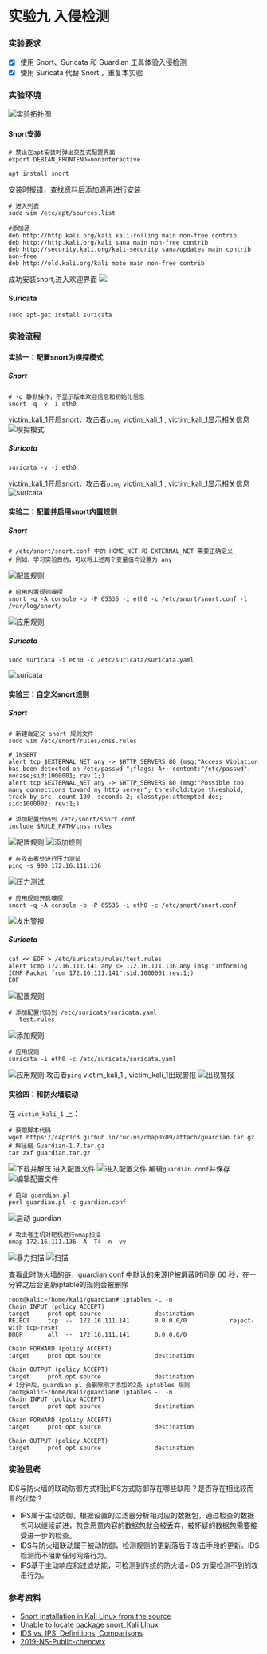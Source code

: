 # 实验九 入侵检测
### 实验要求
- [x] 使用 Snort、Suricata 和 Guardian 工具体验入侵检测
- [x] 使用 Suricata 代替 Snort ，重复本实验
### 实验环境
![实验拓扑图](./img/0%20%E6%8B%93%E6%89%91%E5%9B%BE.jpg)
#### Snort安装
```
# 禁止在apt安装时弹出交互式配置界面
export DEBIAN_FRONTEND=noninteractive

apt install snort
```
安装时报错，查找资料后添加源再进行安装
```
# 进入列表
sudo vim /etc/apt/sources.list

#添加源
deb http://http.kali.org/kali kali-rolling main non-free contrib
deb http://http.kali.org/kali sana main non-free contrib
deb http://security.kali.org/kali-security sana/updates main contrib non-free
deb http://old.kali.org/kali moto main non-free contrib
```
成功安装snort,进入欢迎界面
![](./img/1%20%E5%AE%89%E8%A3%85snort%E6%88%90%E5%8A%9F.png)
#### Suricata
```
sudo apt-get install suricata
```
### 实验流程
#### 实验一：配置snort为嗅探模式
##### Snort
```
# -q 静默操作，不显示版本欢迎信息和初始化信息
snort -q -v -i eth0
```
victim_kali_1开启snort，攻击者`ping` victim_kali_1 , victim_kali_1显示相关信息
![嗅探模式](./img/2%20%E5%97%85%E6%8E%A2.png)
##### Suricata
```
suricata -v -i eth0
```
victim_kali_1开启snort，攻击者`ping` victim_kali_1 , victim_kali_1显示相关信息
![suricata](./img/3%20suricata.png)
#### 实验二：配置并启用snort内置规则
##### Snort
```
# /etc/snort/snort.conf 中的 HOME_NET 和 EXTERNAL_NET 需要正确定义
# 例如，学习实验目的，可以将上述两个变量值均设置为 any

```
![配置规则](./img/4%20%E9%85%8D%E7%BD%AE%E7%8E%AF%E5%A2%83.png)
```
# 启用内置规则嗅探
snort -q -A console -b -P 65535 -i eth0 -c /etc/snort/snort.conf -l /var/log/snort/
```
![应用规则](./img/9%20%E5%86%85%E7%BD%AE%E8%A7%84%E5%88%99%E5%97%85%E6%8E%A2.png)
##### Suricata
```
sudo suricata -i eth0 -c /etc/suricata/suricata.yaml
```
![suricata](./img/5%20suricata.png)
#### 实验三：自定义snort规则
##### Snort
```
# 新建自定义 snort 规则文件
sudo vim /etc/snort/rules/cnss.rules

# INSERT
alert tcp $EXTERNAL_NET any -> $HTTP_SERVERS 80 (msg:"Access Violation has been detected on /etc/passwd ";flags: A+; content:"/etc/passwd"; nocase;sid:1000001; rev:1;)
alert tcp $EXTERNAL_NET any -> $HTTP_SERVERS 80 (msg:"Possible too many connections toward my http server"; threshold:type threshold, track by_src, count 100, seconds 2; classtype:attempted-dos; sid:1000002; rev:1;)

# 添加配置代码到 /etc/snort/snort.conf
include $RULE_PATH/cnss.rules

```
![配置规则](./img/6%20%E9%85%8D%E7%BD%AE%E8%A7%84%E5%88%99.png)
![添加规则](./img/7%20%E6%B7%BB%E5%8A%A0%E8%A7%84%E5%88%99%20.png)
```
# 在攻击者处进行压力测试
ping -s 900 172.16.111.136
```
![压力测试](./img/8%20%E5%8E%8B%E5%8A%9B%E6%B5%8B%E8%AF%95.png)
```
# 应用规则开启嗅探
snort -q -A console -b -P 65535 -i eth0 -c /etc/snort/snort.conf
```
![发出警报](./img/10%20%E5%8F%91%E5%87%BA%E8%AD%A6%E6%8A%A5.png)
##### Suricata
```
cat << EOF > /etc/suricata/rules/test.rules
alert icmp 172.16.111.141 any <> 172.16.111.136 any (msg:"Informing ICMP Packet from 172.16.111.141";sid:1000001;rev:1;)
EOF
```
![配置规则](./img/12%20suricata%E9%85%8D%E7%BD%AE%E8%A7%84%E5%88%99.png)
```
# 添加配置代码到 /etc/suricata/suricata.yaml
 - test.rules
```
![添加规则](./img/13%20suricata%E6%B7%BB%E5%8A%A0%E8%A7%84%E5%88%99.png)
```
# 应用规则
suricata -i eth0 -c /etc/suricata/suricata.yaml 
```
![应用规则](./img/14%20%E5%BA%94%E7%94%A8%E8%A7%84%E5%88%99.png)
攻击者`ping` victim_kali_1 , victim_kali_1出现警报
![出现警报](./img/15%20%E8%AD%A6%E6%8A%A5.png)
#### 实验四：和防火墙联动
在 `victim_kali_1` 上：
```
# 获取脚本代码
wget https://c4pr1c3.github.io/cuc-ns/chap0x09/attach/guardian.tar.gz
# 解压缩 Guardian-1.7.tar.gz
tar zxf guardian.tar.gz
```
![下载并解压](./img/16%20%E4%B8%8B%E8%BD%BD%E5%B9%B6%E8%A7%A3%E5%8E%8B.png)
进入配置文件
![进入配置文件](./img/17%20%E8%BF%9B%E5%85%A5%E9%85%8D%E7%BD%AE%E7%95%8C%E9%9D%A2.png)
编辑`guardian.conf`并保存
![编辑配置文件](./img/18%20%E7%BC%96%E8%BE%91%E9%85%8D%E7%BD%AE.png)

```
# 启动 guardian.pl
perl guardian.pl -c guardian.conf
```
![启动 guardian](./img/19%20%E5%90%AF%E5%8A%A8guardian.png)
```
# 攻击者主机对靶机进行nmap扫描
nmap 172.16.111.136 -A -T4 -n -vv
```
![暴力扫描](./img/20%20%E5%BC%80%E5%90%AF%E6%9A%B4%E5%8A%9B%E6%89%AB%E6%8F%8F.png)
![扫描](./img/21%20%E6%89%AB%E6%8F%8F.png)

查看此时防火墙的链，guardian.conf 中默认的来源IP被屏蔽时间是 60 秒，在一分钟之后会更新iptable的规则会被删除
```
root@kali:~/home/kali/guardian# iptables -L -n
Chain INPUT (policy ACCEPT)
target     prot opt source               destination
REJECT     tcp  --  172.16.111.141       0.0.0.0/0            reject-with tcp-reset
DROP       all  --  172.16.111.141       0.0.0.0/0

Chain FORWARD (policy ACCEPT)
target     prot opt source               destination

Chain OUTPUT (policy ACCEPT)
target     prot opt source               destination
# 1分钟后，guardian.pl 会删除刚才添加的2条 iptables 规则
root@kali:~/home/kali/guardian# iptables -L -n
Chain INPUT (policy ACCEPT)
target     prot opt source               destination

Chain FORWARD (policy ACCEPT)
target     prot opt source               destination

Chain OUTPUT (policy ACCEPT)
target     prot opt source               destination
```
### 实验思考
IDS与防火墙的联动防御方式相比IPS方式防御存在哪些缺陷？是否存在相比较而言的优势？
- IPS属于主动防御，根据设置的过滤器分析相对应的数据包，通过检查的数据包可以继续前进，包含恶意内容的数据包就会被丢弃，被怀疑的数据包需要接受进一步的检查。
- IDS与防火墙联动属于被动防御，检测规则的更新落后于攻击手段的更新。IDS检测而不阻断任何网络行为。
- IPS基于主动响应和过滤功能，可检测到传统的防火墙+IDS 方案检测不到的攻击行为。
  
### 参考资料
- [Snort installation in Kali Linux from the source](https://koayyongcett.medium.com/snort-installation-in-kali-linux-from-the-source-9a005558a2ea)
- [Unable to locate package snort_Kali LInux ](https://unix.stackexchange.com/questions/594935/unable-to-locate-package-snort-kali-linux-in-vmware-workstation-pro-ver-15-5-6)
- [IDS vs. IPS: Definitions, Comparisons](https://www.okta.com/identity-101/ids-vs-ips/)
- [2019-NS-Public-chencwx](https://github.com/CUCCS/2019-NS-Public-chencwx/blob/ns_chap0x09/ns_chapter9/%E5%85%A5%E4%BE%B5%E6%A3%80%E6%B5%8B.md)
